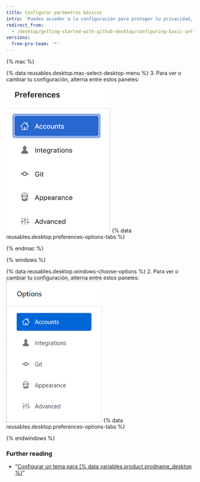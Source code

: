 ```yaml
---
title: Configurar parámetros básicos
intro: 'Puedes acceder a la configuración para proteger tu privacidad, conectar cuentas a GitHub Desktop, y configurar Git.'
redirect_from:
  - /desktop/getting-started-with-github-desktop/configuring-basic-settings
versions:
  free-pro-team: '*'
---
```


{% mac %}

{% data reusables.desktop.mac-select-desktop-menu %}
3. Para ver o cambiar tu configuración, alterna entre estos paneles:![La navegación por el menú Preferences (Preferencias)](/assets/images/help/desktop/mac-select-accounts-pane.png)
{% data reusables.desktop.preferences-options-tabs %}

{% endmac %}

{% windows %}

{% data reusables.desktop.windows-choose-options %}
2. Para ver o cambiar tu configuración, alterna entre estos paneles:![La navegación por el menú Options (Opciones)](/assets/images/help/desktop/windows-select-accounts-pane.png)
{% data reusables.desktop.preferences-options-tabs %}

{% endwindows %}

### Further reading

- "[Configurar un tema para {% data variables.product.prodname_desktop %}](/desktop/guides/getting-started-with-github-desktop/setting-a-theme-for-github-desktop)"
